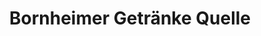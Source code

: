 ---
title: "Bornheimer Getränke Quelle"
url: /frankfurt-am-main/bornheimer-getraenke-quelle/
shop: Getränke
---